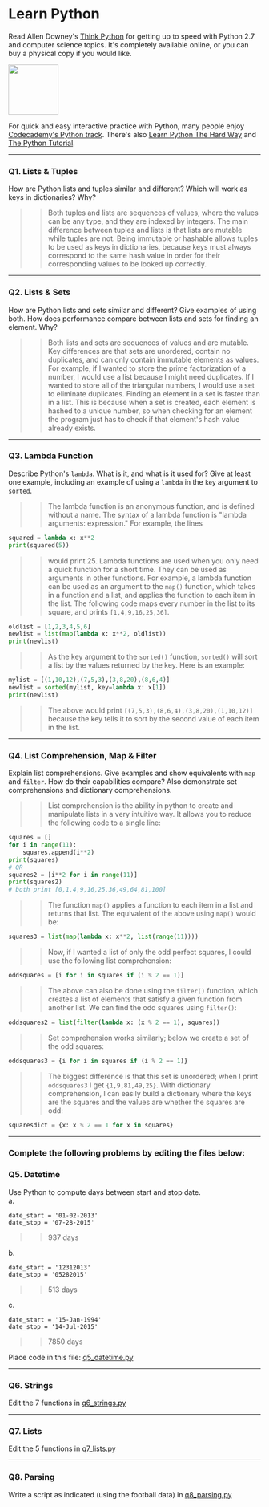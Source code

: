 # Learn Python

Read Allen Downey's [Think Python](http://www.greenteapress.com/thinkpython/) for getting up to speed with Python 2.7 and computer science topics. It's completely available online, or you can buy a physical copy if you would like.

<a href="http://www.greenteapress.com/thinkpython/"><img src="img/think_python.png" style="width: 100px;" target="_blank"></a>

For quick and easy interactive practice with Python, many people enjoy [Codecademy's Python track](http://www.codecademy.com/en/tracks/python). There's also [Learn Python The Hard Way](http://learnpythonthehardway.org/book/) and [The Python Tutorial](https://docs.python.org/2/tutorial/).

---

### Q1. Lists &amp; Tuples

How are Python lists and tuples similar and different? Which will work as keys in dictionaries? Why?

>> Both tuples and lists are sequences of values, where the values can be any type, and they are indexed by integers. The main difference between tuples and lists is that lists are mutable while tuples are not. Being immutable or hashable allows tuples to be used as keys in dictionaries, because keys must always correspond to the same hash value in order for their corresponding values to be looked up correctly.

---

### Q2. Lists &amp; Sets

How are Python lists and sets similar and different? Give examples of using both. How does performance compare between lists and sets for finding an element. Why?

>> Both lists and sets are sequences of values and are mutable. Key differences are that sets are unordered, contain no duplicates, and can only contain immutable elements as values. For example, if I wanted to store the prime factorization of a number, I would use a list because I might need duplicates. If I wanted to store all of the triangular numbers, I would use a set to eliminate duplicates. Finding an element in a set is faster than in a list. This is because when a set is created, each element is hashed to a unique number, so when checking for an element the program just has to check if that element's hash value already exists.

---

### Q3. Lambda Function

Describe Python's `lambda`. What is it, and what is it used for? Give at least one example, including an example of using a `lambda` in the `key` argument to `sorted`.

>> The lambda function is an anonymous function, and is defined without a name. The syntax of a lambda function is "lambda arguments: expression." For example, the lines
```python
squared = lambda x: x**2
print(squared(5))
```
>> would print 25.
Lambda functions are used when you only need a quick function for a short time. They can be used as arguments in other functions. For example, a lambda function can be used as an argument to the ```map()``` function, which takes in a function and a list, and applies the function to each item in the list. The following code maps every number in the list to its square, and prints ```[1,4,9,16,25,36]```.
```python
oldlist = [1,2,3,4,5,6]
newlist = list(map(lambda x: x**2, oldlist))
print(newlist)
```
>> As the key argument to the ```sorted()``` function, ```sorted()``` will sort a list by the values returned by the key. Here is an example:
```python
mylist = [(1,10,12),(7,5,3),(3,8,20),(8,6,4)]
newlist = sorted(mylist, key=lambda x: x[1])
print(newlist)
```
>> The above would print ```[(7,5,3),(8,6,4),(3,8,20),(1,10,12)]``` because the key tells it to sort by the second value of each item in the list.

---

### Q4. List Comprehension, Map &amp; Filter

Explain list comprehensions. Give examples and show equivalents with `map` and `filter`. How do their capabilities compare? Also demonstrate set comprehensions and dictionary comprehensions.

>> List comprehension is the ability in python to create and manipulate lists in a very intuitive way. It allows you to reduce the following code to a single line:
```python
squares = []
for i in range(11):
    squares.append(i**2)
print(squares)
# OR
squares2 = [i**2 for i in range(11)]
print(squares2)
# both print [0,1,4,9,16,25,36,49,64,81,100]
```
>> The function `map()` applies a function to each item in a list and returns that list. The equivalent of the above using `map()` would be:
```python
squares3 = list(map(lambda x: x**2, list(range(11))))
```
>> Now, if I wanted a list of only the odd perfect squares, I could use the following list comprehension:
```python
oddsquares = [i for i in squares if (i % 2 == 1)]
```
>> The above can also be done using the `filter()` function, which creates a list of elements that satisfy a given function from another list. We can find the odd squares using `filter()`:
```python
oddsquares2 = list(filter(lambda x: (x % 2 == 1), squares))
```
>> Set comprehension works similarly; below we create a set of the odd squares:
```python
oddsquares3 = {i for i in squares if (i % 2 == 1)}
```
>> The biggest difference is that this set is unordered; when I print `oddsquares3` I get `{1,9,81,49,25}`. With dictionary comprehension, I can easily build a dictionary where the keys are the squares and the values are whether the squares are odd:
```python
squaresdict = {x: x % 2 == 1 for x in squares}
```

---

### Complete the following problems by editing the files below:

### Q5. Datetime
Use Python to compute days between start and stop date.   
a.  

```
date_start = '01-02-2013'    
date_stop = '07-28-2015'
```

>> 937 days

b.  
```
date_start = '12312013'  
date_stop = '05282015'  
```

>> 513 days

c.  
```
date_start = '15-Jan-1994'      
date_stop = '14-Jul-2015'  
```

>> 7850 days

Place code in this file: [q5_datetime.py](python/q5_datetime.py)

---

### Q6. Strings
Edit the 7 functions in [q6_strings.py](python/q6_strings.py)

---

### Q7. Lists
Edit the 5 functions in [q7_lists.py](python/q7_lists.py)

---

### Q8. Parsing
Write a script as indicated (using the football data) in [q8_parsing.py](python/q8_parsing.py)





